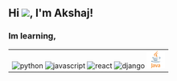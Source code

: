## Hi <img src="https://github.com/TheDudeThatCode/TheDudeThatCode/blob/master/Assets/Hi.gif" width="19px">, I'm Akshaj!

### Im learning,
<table>
    <tr>
      <td>
        <div>
          <img src="https://img.icons8.com/color/128/000000/python.png" alt="python" width="50" height="50" />
          <img src="https://img.icons8.com/color/128/000000/javascript.png" alt="javascript" width="50" height="50" />
          <img src="https://img.icons8.com/color/128/000000/react-native.png" alt="react" width="50" height="50" />
          <img src="https://img.icons8.com/color/128/000000/django.png" alt="django" width="50" height="50" />
          <img src="https://raw.githubusercontent.com/github/explore/5b3600551e122a3277c2c5368af2ad5725ffa9a1/topics/java/java.png" alt="java" width="36" height="36" />
        </div>
    </td>
  </tr>
</table>
